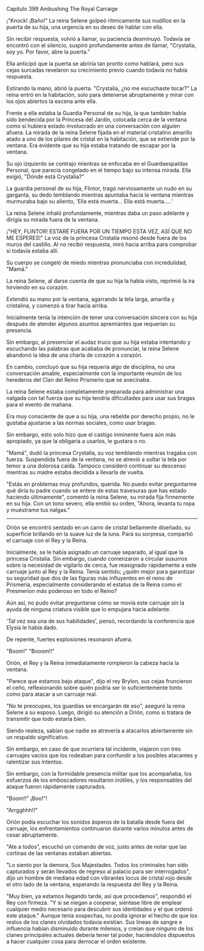 
Capítulo 399 Ambushing The Royal Carraige

¡"Knock! ¡Baño!" La reina Selene golpeó rítmicamente sus nudillos en la puerta de su hija, una urgencia en su deseo de hablar con ella.

Sin recibir respuesta, volvió a llamar, su paciencia desminuyó. Todavía se encontró con el silencio, suspiró profundamente antes de llamar, "Crystalia, soy yo. Por favor, abre la puerta."

Ella anticipó que la puerta se abriría tan pronto como hablará, pero sus cejas surcadas revelaron su crecimiento previo cuando todavía no había respuesta.

Estirando la mano, abrió la puerta. "Crystalia, ¿no me escuchaste tocar?" La reina entró en la habitación, solo para detenerse abruptamente y mirar con los ojos abiertos la escena ante ella.

Frente a ella estaba la Guardia Personal de su hija, la que también había sido bendecida por la Princesa del Jardín, colocada cerca de la ventana como si hubiera estado involucrado en una conversación con alguien afuera. La mirada de la reina Selene fijada en el material cristalino amarillo atado a uno de los pilares de cristal en la habitación, que se extiende por la ventana. Era evidente que su hija estaba tratando de escapar por la ventana.

Su ojo izquierdo se contrajo mientras se enfocaba en el Guardaespaldas Personal, que parecía congelado en el tiempo bajo su intensa mirada. Ella exigió, "Dónde está Crystalia?"

La guardia personal de su hija, Flintor, tragó nerviosamente un nudo en su garganta, su dedo temblando mientras apuntaba hacia la ventana mientras murmuraba bajo su aliento, 'Ella está muerta... Ella está muerta.....'

La reina Selene inhaló profundamente, mientras daba un paso adelante y dirigía su mirada fuera de la ventana.

¡"HEY, FLINTOR! ESTARÉ FUERA POR UN TIEMPO ESTA VEZ, ASÍ QUE NO ME ESPERES!" La voz de la princesa Cristalia resonó desde fuera de los muros del castillo. Al no recibir respuesta, miró hacia arriba para comprobar si todavía estaba allí.

Su cuerpo se congeló de miedo mientras pronunciaba con incredulidad, "Mamá."

La reina Selene, al darse cuenta de que su hija la había visto, reprimió la ira hirviendo en su corazón.

Extendió su mano por la ventana, agarrando la tela larga, amarilla y cristalina, y comenzó a tirar hacia arriba.

Inicialmente tenía la intención de tener una conversación sincera con su hija después de atender algunos asuntos apremiantes que requerían su presencia.

Sin embargo, al presenciar el audaz truco que su hija estaba intentando y escuchando las palabras que acababa de pronunciar, la reina Selene abandonó la idea de una charla de corazón a corazón.

En cambio, concluyó que su hija requería algo de disciplina, no una conversación amable, especialmente con la importante reunión de los herederos del Clan del Reino Prismerio que se avecinaba.

La reina Selene estaba completamente preparada para administrar una nalgada con tal fuerza que su hija tendría dificultades para usar sus bragas para el evento de mañana.

Era muy consciente de que a su hija, una rebelde por derecho propio, no le gustaba ajustarse a las normas sociales, como usar bragas.

Sin embargo, esto solo hizo que el castigo inminente fuera aún más apropiado, ya que la obligaría a usarlos, le gustara o no.

"Mamá", dudó la princesa Crystalia, su voz temblando mientras tragaba con fuerza. Suspendida fuera de la ventana, no se atrevió a soltar la tela por temor a una dolorosa caída. Tampoco consideró continuar su descenso mientras su madre estaba decidida a llevarla de vuelta.

"Estás en problemas muy profundos, querida. No puedo evitar preguntarme qué diría tu padre cuando se entere de estas travesuras que has estado haciendo últimamente", comentó la reina Selene, su mirada fija firmemente en su hija. Con un tono severo, ella emitió su orden, "Ahora, levanta tu ropa y muéstrame tus nalgas."

---

Orión se encontró sentado en un carro de cristal bellamente diseñado, su superficie brillando en la suave luz de la luna. Para su sorpresa, compartió el carruaje con el Rey y la Reina.

Inicialmente, se le había asignado un carruaje separado, al igual que la princesa Cristalia. Sin embargo, cuando comenzaron a circular susurros sobre la necesidad de vigilarlo de cerca, fue reasignado rápidamente a este carruaje junto al Rey y la Reina. Tenía sentido; ¿quién mejor para garantizar su seguridad que dos de las figuras más influyentes en el reino de Prismeria, especialmente considerando el estatus de la Reina como el Presmerion más poderoso en todo el Reino?

Aún así, no pudo evitar preguntarse cómo se movía este carruaje sin la ayuda de ninguna criatura visible que lo empujara hacia adelante.

'Tal vez sea una de sus habilidades', pensó, recordando la conferencia que Elysia le había dado.

De repente, fuertes explosiones resonaron afuera.

"Boom!" "Booom!!"

Orión, el Rey y la Reina inmediatamente rompieron la cabeza hacia la ventana.

"Parece que estamos bajo ataque", dijo el rey Brylon, sus cejas fruncieron el ceño, reflexionando sobre quién podría ser lo suficientemente tonto como para atacar a un carruaje real.

"No te preocupes, los guardias se encargarán de eso", aseguró la reina Selene a su esposo. Luego, dirigió su atención a Orión, como si tratara de transmitir que todo estaría bien.

Siendo realeza, sabían que nadie se atrevería a atacarlos abiertamente sin un respaldo significativo.

Sin embargo, en caso de que ocurriera tal incidente, viajaron con tres carruajes vacíos que los rodeaban para confundir a los posibles atacantes y ralentizar sus intentos.

Sin embargo, con la formidable presencia militar que los acompañaba, los esfuerzos de los emboscadores resultaron inútiles, y los responsables del ataque fueron rápidamente capturados.

"Boom!!" ¡Boo!"!

"Arrgghhh!!"

Orión podía escuchar los sonidos ásperos de la batalla desde fuera del carruaje, los enfrentamientos continuaron durante varios minutos antes de cesar abruptamente.

"Ate a todos", escuchó un comando de voz, justo antes de notar que las cortinas de las ventanas estaban abiertas.

"Lo siento por la demora, Sus Majestades. Todos los criminales han sido capturados y serán llevados de regreso al palacio para ser interrogados", dijo un hombre de mediana edad con vibrantes locus de cristal rojo desde el otro lado de la ventana, esperando la respuesta del Rey y la Reina.

"Muy bien, ya estamos llegando tarde, así que procedamos", respondió el Rey con firmeza. "Y si se niegan a cooperar, siéntase libre de emplear cualquier medio necesario para descubrir sus identidades y el que ordenó este ataque." Aunque tenía sospechas, no podía ignorar el hecho de que los restos de los clanes olvidados todavía existían. Sus líneas de sangre e influencia habían disminuido durante milenios, y creían que ninguno de los clanes principales actuales debería tener tal poder, haciéndolos dispuestos a hacer cualquier cosa para derrocar el orden existente.
